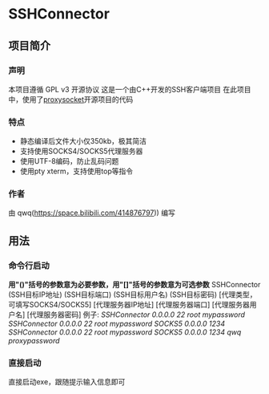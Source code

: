 # SSHConnector
## 项目简介
### 声明
本项目遵循 GPL v3 开源协议
这是一个由C++开发的SSH客户端项目
在此项目中，使用了[proxysocket](https://github.com/brechtsanders/proxysocket/releases/tag/0.1.11)开源项目的代码
### 特点
+ 静态编译后文件大小仅350kb，极其简洁
+ 支持使用SOCKS4/SOCKS5代理服务器
+ 使用UTF-8编码，防止乱码问题
+ 使用pty xterm，支持使用top等指令
### 作者
由 qwq(https://space.bilibili.com/414876797)) 编写
## 用法
### 命令行启动
**用"()"括号的参数意为必要参数，用"[]"括号的参数意为可选参数**
SSHConnector (SSH目标IP地址) (SSH目标端口) (SSH目标用户名) (SSH目标密码) \[代理类型，可填写SOCKS4/SOCKS5\] \[代理服务器IP地址\] \[代理服务器端口\] \[代理服务器用户名\] \[代理服务器密码\]
例子:
*SSHConnector 0.0.0.0 22 root mypassword*
*SSHConnector 0.0.0.0 22 root mypassword SOCKS5 0.0.0.0 1234*
*SSHConnector 0.0.0.0 22 root mypassword SOCKS5 0.0.0.0 1234 qwq proxypassword*
### 直接启动
直接启动exe，跟随提示输入信息即可
